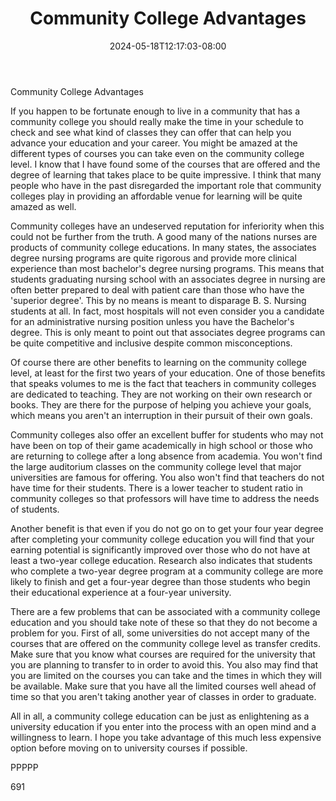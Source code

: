 ﻿---
title: "Community College Advantages"
date: 2024-05-18T12:17:03-08:00
description: "Education Tips for Web Success"
featured_image: "/images/Education.jpg"
tags: ["Education"]
---

Community College Advantages

If you happen to be fortunate enough to live in a community that has a community college you should really make the time in your schedule to check and see what kind of classes they can offer that can help you advance your education and your career. You might be amazed at the different types of courses you can take even on the community college level. I know that I have found some of the courses that are offered and the degree of learning that takes place to be quite impressive. I think that many people who have in the past disregarded the important role that community colleges play in providing an affordable venue for learning will be quite amazed as well.

Community colleges have an undeserved reputation for inferiority when this could not be further from the truth. A good many of the nations nurses are products of community college educations. In many states, the associates degree nursing programs are quite rigorous and provide more clinical experience than most bachelor's degree nursing programs. This means that students graduating nursing school with an associates degree in nursing are often better prepared to deal with patient care than those who have the 'superior degree'. This by no means is meant to disparage B. S. Nursing students at all. In fact, most hospitals will not even consider you a candidate for an administrative nursing position unless you have the Bachelor's degree. This is only meant to point out that associates degree programs can be quite competitive and inclusive despite common misconceptions.

Of course there are other benefits to learning on the community college level, at least for the first two years of your education. One of those benefits that speaks volumes to me is the fact that teachers in community colleges are dedicated to teaching. They are not working on their own research or books. They are there for the purpose of helping you achieve your goals, which means you aren't an interruption in their pursuit of their own goals. 

Community colleges also offer an excellent buffer for students who may not have been on top of their game academically in high school or those who are returning to college after a long absence from academia. You won't find the large auditorium classes on the community college level that major universities are famous for offering. You also won't find that teachers do not have time for their students. There is a lower teacher to student ratio in community colleges so that professors will have time to address the needs of students.

Another benefit is that even if you do not go on to get your four year degree after completing your community college education you will find that your earning potential is significantly improved over those who do not have at least a two-year college education. Research also indicates that students who complete a two-year degree program at a community college are more likely to finish and get a four-year degree than those students who begin their educational experience at a four-year university.

There are a few problems that can be associated with a community college education and you should take note of these so that they do not become a problem for you. First of all, some universities do not accept many of the courses that are offered on the community college level as transfer credits. Make sure that you know what courses are required for the university that you are planning to transfer to in order to avoid this. You also may find that you are limited on the courses you can take and the times in which they will be available. Make sure that you have all the limited courses well ahead of time so that you aren't taking another year of classes in order to graduate.

All in all, a community college education can be just as enlightening as a university education if you enter into the process with an open mind and a willingness to learn. I hope you take advantage of this much less expensive option before moving on to university courses if possible.

PPPPP

691

